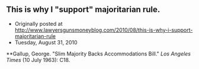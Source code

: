 ## This is why I "support" majoritarian rule.

 * Originally posted at http://www.lawyersgunsmoneyblog.com/2010/08/this-is-why-i-support-majoritarian-rule
 * Tuesday, August 31, 2010

\*\*Gallup, George. "Slim Majority Backs Accommodations Bill." _Los Angeles Times_ (10 July 1963): C18.